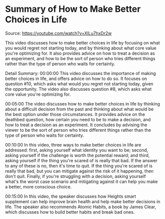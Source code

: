 # Summary of How to Make Better Choices in Life

Source: https://youtube.com/watch?v=XILu7hxDr2w

This video discusses how to make better choices in life by focusing on what you would regret not starting today, and by thinking about what core value you're optimizing for. It also provides advice on how to treat a decision as an experiment, and how to be the sort of person who tries different things rather than the type of person who waits for certainty.

Detail Summary: 
00:00:00
This video discusses the importance of making better choices in life, and offers advice on how to do so. It focuses on question #10, which asks what would you regret not starting today, given the opportunity. The video also discusses question #8, which asks what core value you're optimizing for.

00:05:00
The video discusses how to make better choices in life by thinking about a difficult decision from the past and thinking about what would be the best option under those circumstances. It provides advice on the deathbed question, how certain you need to be to make a decision, and how to treat a decision as an experiment. It concludes by advising the viewer to be the sort of person who tries different things rather than the type of person who waits for certainty.

00:10:00
In this video, three ways to make better choices in life are addressed: first, asking yourself what identity you want to be; second, asking yourself if the challenge is worth the potential reward; and third, asking yourself if the thing you're scared of is really that bad. If the answer to any of these is no, then it's time to quit. If the thing you're scared of is really that bad, but you can mitigate against the risk of it happening, then don't quit. Finally, if you're struggling with a decision, asking yourself what's the worst case scenario and mitigating against it can help you make a better, more conscious choice.

00:15:00
In this video, the speaker discusses how Heights smart supplement can help improve brain health and help make better decisions in life. The speaker also recommends Atomic Habits, a book by James Clear, which discusses how to build better habits and break bad ones.

